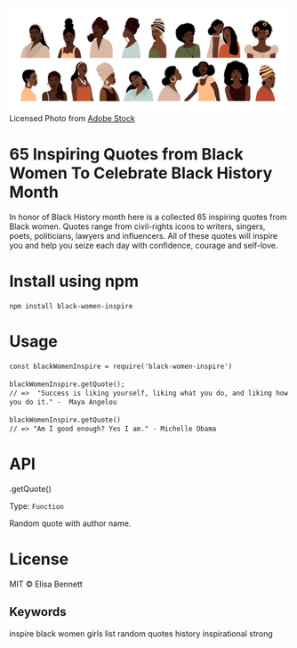 ![image](portraits-of-women.jpeg)
Licensed Photo from [Adobe Stock](https://stock.adobe.com/)

# 65 Inspiring Quotes from Black Women To Celebrate Black History Month

In honor of Black History month here is a collected 65 inspiring quotes from Black women. Quotes range from civil-rights icons to writers, singers, poets, politicians, lawyers and influencers. All of these quotes will inspire you and help you seize each day with confidence, courage and self-love.

# Install using npm

```
npm install black-women-inspire
```

# Usage

```
const blackWomenInspire = require('black-women-inspire')

blackWomenInspire.getQuote();
// =>  "Success is liking yourself, liking what you do, and liking how you do it." -  Maya Angelou

blackWomenInspire.getQuote()
// => "Am I good enough? Yes I am." - Michelle Obama
```

# API

.getQuote()

Type: `Function`

Random quote with author name.

# License

MIT © Elisa Bennett

## Keywords

inspire black women girls list random quotes history inspirational strong
